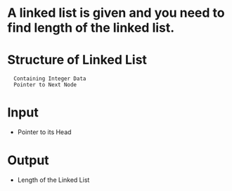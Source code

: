 #  A linked list is given and you need to find length of the linked list.

# Structure of Linked List
```
  Containing Integer Data
  Pointer to Next Node
```

# Input
- Pointer to its Head

# Output
- Length of the Linked List


